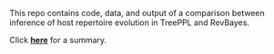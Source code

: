 This repo contains code, data, and output of a comparison between inference of host repertoire evolution in TreePPL and RevBayes.

Click [**here**](https://github.com/maribraga/treepplxrevbayes/blob/main/treeppl_x_revbayes.html) for a summary. 

